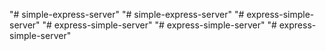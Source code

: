 "# simple-express-server" 
"# simple-express-server" 
"# express-simple-server" 
"# express-simple-server" 
"# express-simple-server" 
"# express-simple-server" 
